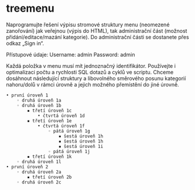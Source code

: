 # treemenu

Naprogramujte řešení výpisu stromové struktury menu (neomezené zanořování) jak veřejnou (výpis do HTML), tak administrační část (možnost přidání/editace/mazání kategorie). Do administrační části se dostanete přes odkaz „Sign in“.

Přístupové údaje: Username: admin Password: admin 

Každá položka v menu musí mít jednoznačný identifikátor. Používejte i optimalizaci počtu a rychlosti SQL dotazů a cyklů ve scriptu. Chceme dosáhnout následující struktury a libovolného směrového posunu kategorií nahoru/dolů v rámci úrovně a jejich možného přemístění do jiné úrovně. 

    • první úroveň 1 
        ◦ druhá úroveň 1a 
        ◦ druhá úroveň 1b
            ▪ třetí úroveň 1c 
                • čtvrtá úroveň 1d 
            ▪ třetí úroveň 1e 
                • čtvrtá úroveň 1f 
                    ◦ pátá úroveň 1g
                        ▪ šestá úroveň 1h 
                        ▪ šestá úroveň 1h 
                        ▪ šestá úroveň 1i 
                    ◦ pátá úroveň 1j 
            ▪ třetí úroveň 1k
        ◦ druhá úroveň 1l 
    • první úroveň 2
        ◦ druhá úroveň 2a 
            ▪ třetí úroveň 2b
        ◦ druhá úroveň 2c 
